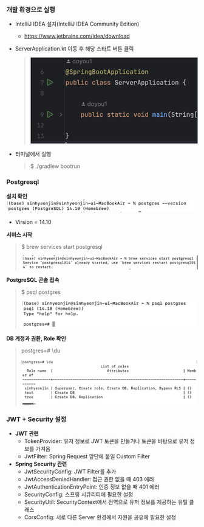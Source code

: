 ### 개발 환경으로 실행
- IntelliJ IDEA 설치(IntelliJ IDEA Community Edition)
  - https://www.jetbrains.com/idea/download

- ServerApplication.kt 이동 후 해당 스타트 버튼 클릭
  > ![project run](./screenshots/project%20run.png)

- 터미널에서 실행
  > $ ./gradlew bootrun


### Postgresql

**설치 확인**
![postsqlVersion.png](screenshots%2FpostsqlVersion.png)
- Virsion = 14.10

**서비스 시작**
> $ brew services start postgresql
> 
> ![postgreStart.png](screenshots%2FpostgreStart.png)

**PostgreSQL 콘솔 접속**

> $ psql postgres
> 
> ![postgreConsole.png](screenshots%2FpostgreConsole.png)

**DB 계정과 권환, Role 확인**
> postgres=# \du
> 
> ![postgreDB.png](screenshots%2FpostgreDB.png)

###  JWT + Security 설정
- **JWT 관련**
    - TokenProvider: 유저 정보로 JWT 토큰을 만들거나 토큰을 바탕으로 유저 정보를 가져옴
    - JwtFilter: Spring Request 앞단에 붙일 Custom Filter
- **Spring Security 관련** 
  - JwtSecurityConfig: JWT Filter를 추가
  - JwtAccessDeniedHandler: 접근 권한 없을 때 403 에러
  - JwtAuthenticationEntryPoint: 인증 정보 없을 때 401 에러
  - SecurityConfig: 스프링 시큐리티에 필요한 설정
  - SecurityUtil: SecurityContext에서 전역으로 유저 정보를 제공하는 유틸 클래스
  - CorsConfig:  서로 다른 Server 환경에서 자원을 공유에 필요한 설정